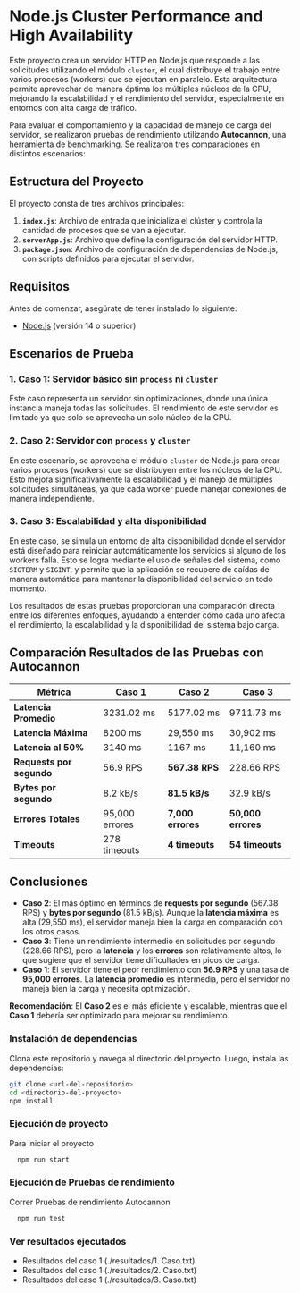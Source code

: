 # Node.js Cluster Performance and High Availability

Este proyecto crea un servidor HTTP en Node.js que responde a las solicitudes utilizando el módulo `cluster`, el cual distribuye el trabajo entre varios procesos (workers) que se ejecutan en paralelo. Esta arquitectura permite aprovechar de manera óptima los múltiples núcleos de la CPU, mejorando la escalabilidad y el rendimiento del servidor, especialmente en entornos con alta carga de tráfico.

Para evaluar el comportamiento y la capacidad de manejo de carga del servidor, se realizaron pruebas de rendimiento utilizando **Autocannon**, una herramienta de benchmarking. Se realizaron tres comparaciones en distintos escenarios:

## Estructura del Proyecto

El proyecto consta de tres archivos principales:

1. **`index.js`**: Archivo de entrada que inicializa el clúster y controla la cantidad de procesos que se van a ejecutar.
2. **`serverApp.js`**: Archivo que define la configuración del servidor HTTP.
3. **`package.json`**: Archivo de configuración de dependencias de Node.js, con scripts definidos para ejecutar el servidor.

## Requisitos

Antes de comenzar, asegúrate de tener instalado lo siguiente:

- [Node.js](https://nodejs.org) (versión 14 o superior)

## Escenarios de Prueba

### 1. **Caso 1**: Servidor básico sin `process` ni `cluster`
Este caso representa un servidor sin optimizaciones, donde una única instancia maneja todas las solicitudes. El rendimiento de este servidor es limitado ya que solo se aprovecha un solo núcleo de la CPU.

### 2. **Caso 2**: Servidor con `process` y `cluster`
En este escenario, se aprovecha el módulo `cluster` de Node.js para crear varios procesos (workers) que se distribuyen entre los núcleos de la CPU. Esto mejora significativamente la escalabilidad y el manejo de múltiples solicitudes simultáneas, ya que cada worker puede manejar conexiones de manera independiente.

### 3. **Caso 3**: Escalabilidad y alta disponibilidad
En este caso, se simula un entorno de alta disponibilidad donde el servidor está diseñado para reiniciar automáticamente los servicios si alguno de los workers falla. Esto se logra mediante el uso de señales del sistema, como `SIGTERM` y `SIGINT`, y permite que la aplicación se recupere de caídas de manera automática para mantener la disponibilidad del servicio en todo momento.

Los resultados de estas pruebas proporcionan una comparación directa entre los diferentes enfoques, ayudando a entender cómo cada uno afecta el rendimiento, la escalabilidad y la disponibilidad del sistema bajo carga.


## Comparación Resultados de las Pruebas con Autocannon

| **Métrica**                 | **Caso 1**        | **Caso 2**                     | **Caso 3**                     |
|-----------------------------|--------------------------------|--------------------------------|--------------------------------|
| **Latencia Promedio**        | 3231.02 ms                     | 5177.02 ms                     | 9711.73 ms                    |
| **Latencia Máxima**          | 8200 ms                        | 29,550 ms                      | 30,902 ms                     |
| **Latencia al 50%**          | 3140 ms                        | 1167 ms                        | 11,160 ms                     |
| **Requests por segundo**     | 56.9 RPS                       | **567.38 RPS**                 | 228.66 RPS                    |
| **Bytes por segundo**        | 8.2 kB/s                       | **81.5 kB/s**                  | 32.9 kB/s                     |
| **Errores Totales**          | 95,000 errores                 | **7,000 errores**              | **50,000 errores**            |
| **Timeouts**                 | 278 timeouts                   | **4 timeouts**                 | **54 timeouts**               |

## Conclusiones

- **Caso 2**: El más óptimo en términos de **requests por segundo** (567.38 RPS) y **bytes por segundo** (81.5 kB/s). Aunque la **latencia máxima** es alta (29,550 ms), el servidor maneja bien la carga en comparación con los otros casos.
- **Caso 3**: Tiene un rendimiento intermedio en solicitudes por segundo (228.66 RPS), pero la **latencia** y los **errores** son relativamente altos, lo que sugiere que el servidor tiene dificultades en picos de carga.
- **Caso 1**: El servidor tiene el peor rendimiento con **56.9 RPS** y una tasa de **95,000 errores**. La **latencia promedio** es intermedia, pero el servidor no maneja bien la carga y necesita optimización.

**Recomendación**: El **Caso 2** es el más eficiente y escalable, mientras que el **Caso 1** debería ser optimizado para mejorar su rendimiento.

### Instalación de dependencias

Clona este repositorio y navega al directorio del proyecto. Luego, instala las dependencias:

```bash
git clone <url-del-repositorio>
cd <directorio-del-proyecto>
npm install
```

### Ejecución de proyecto

Para iniciar el proyecto 

```bash
  npm run start
```

### Ejecución de Pruebas de rendimiento

Correr Pruebas de rendimiento Autocannon

```bash
  npm run test
```
### Ver resultados ejecutados

- Resultados del caso 1 (./resultados/1. Caso.txt)
- Resultados del caso 1 (./resultados/2. Caso.txt)
- Resultados del caso 1 (./resultados/3. Caso.txt)